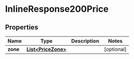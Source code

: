 
# InlineResponse200Price

## Properties
Name | Type | Description | Notes
------------ | ------------- | ------------- | -------------
**zone** | [**List&lt;PriceZone&gt;**](PriceZone.md) |  |  [optional]



